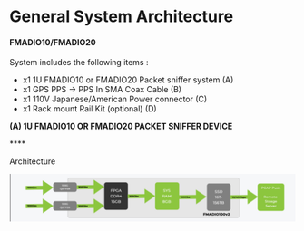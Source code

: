 # General System Architecture

#### FMADIO10/FMADIO20

System includes the following items :  


* x1 1U FMADIO10 or FMADIO20 Packet sniffer system \(A\)
* x1 GPS PPS -&gt; PPS In SMA Coax Cable \(B\)
* x1 110V Japanese/American Power connector \(C\)
* x1 Rack mount Rail Kit \(optional\) \(D\)

**\(A\) 1U FMADIO10 OR FMADIO20 PACKET SNIFFER DEVICE**

\*\*\*\*

Architecture



![](.gitbook/assets/image%20%281%29.png)

